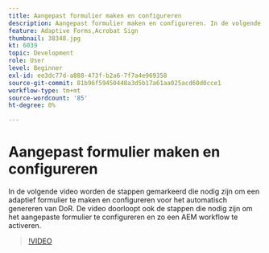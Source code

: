 ```yaml
---
title: Aangepast formulier maken en configureren
description: Aangepast formulier maken en configureren. In de volgende video worden de stappen gemarkeerd die nodig zijn om een adaptief formulier te maken en configureren voor het automatisch genereren van DoR. De video doorloopt ook de stappen die nodig zijn om het aangepaste formulier te configureren en zo een AEM workflow te activeren.
feature: Adaptive Forms,Acrobat Sign
thumbnail: 38348.jpg
kt: 6039
topic: Development
role: User
level: Beginner
exl-id: ee3dc77d-a888-473f-b2a6-7f7a4e969358
source-git-commit: 81b96f59450448a3d5b17a61aa025acd60d0cce1
workflow-type: tm+mt
source-wordcount: '85'
ht-degree: 0%

---
```


# Aangepast formulier maken en configureren

In de volgende video worden de stappen gemarkeerd die nodig zijn om een adaptief formulier te maken en configureren voor het automatisch genereren van DoR. De video doorloopt ook de stappen die nodig zijn om het aangepaste formulier te configureren en zo een AEM workflow te activeren.

>[!VIDEO](https://video.tv.adobe.com/v/38348/?quality=9&learn=on)
